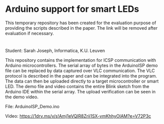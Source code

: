 # Arduino support for smart LEDs
This temporary repository has been created for the evaluation purpose of providing the scripts described in the paper. The link will be removed after evaluation if necessary.
#

Student: Sarah Joseph, Informatica, K.U. Leuven

This repository contains the implementation for ICSP communication with Arduino microcontrollers. The serial array of bytes in the ArduinoISP demo file can be replaced by data captured over VLC communication. The VLC protocol is described in the paper and can be integrated into the program. The data can then be uploaded directly to a target microcontroller or smart LED. The demo file and video contains the entire Blink sketch from the Arduino IDE within the serial array. The upload verification can be seen in the demo video. 

File: ArduinoISP_Demo.ino

Video: https://1drv.ms/v/s!Amj1eVQIR8Zrii1SX-vmKhhyOlAM?e=V72P3c
